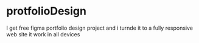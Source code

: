 # protfolioDesign
I get free figma portfolio design project and i turnde it to a fully responsive web site it work in all devices
